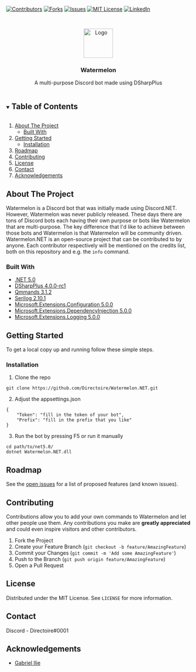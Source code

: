 
[![Contributors][contributors-shield]][contributors-url]
[![Forks][forks-shield]][forks-url]
[![Issues][issues-shield]][issues-url]
[![MIT License][license-shield]][license-url]
[![LinkedIn][linkedin-shield]][linkedin-url]


<!-- PROJECT LOGO -->
<br />
<p align="center">
  <a href="https://github.com/Directoire/Watermelon.NET">
    <img src="https://i.imgur.com/diRXm2O.png" alt="Logo" width="80" height="80">
  </a>

<h3 align="center">Watermelon</h3>

  <p align="center">
    A multi-purpose Discord bot made using DSharpPlus
    <br />
  </p>
</p>



<!-- TABLE OF CONTENTS -->
<details open="open">
  <summary><h2 style="display: inline-block">Table of Contents</h2></summary>
  <ol>
    <li>
      <a href="#about-the-project">About The Project</a>
      <ul>
        <li><a href="#built-with">Built With</a></li>
      </ul>
    </li>
    <li>
      <a href="#getting-started">Getting Started</a>
      <ul>
        <li><a href="#installation">Installation</a></li>
      </ul>
    </li>
    <li><a href="#roadmap">Roadmap</a></li>
    <li><a href="#contributing">Contributing</a></li>
    <li><a href="#license">License</a></li>
    <li><a href="#contact">Contact</a></li>
    <li><a href="#acknowledgements">Acknowledgements</a></li>
  </ol>
</details>



<!-- ABOUT THE PROJECT -->
## About The Project

Watermelon is a Discord bot that was initially made using Discord.NET. However, Watermelon was never publicly released. These days there are tons of Discord bots each having their own purpose or bots like Watermelon that are multi-purpose. The key difference that I'd like to achieve between those bots and Watermelon is that Watermelon will be community driven. Watermelon.NET is an open-source project that can be contributed to by anyone. Each contributor respectively will be mentioned on the credits list, both on this repository and e.g. the `info` command.


### Built With

* [.NET 5.0](https://dotnet.microsoft.com/)
* [DSharpPlus 4.0.0-rc1](https://github.com/DSharpPlus/DSharpPlus)
* [Qmmands 3.1.2](https://github.com/Quahu/Qmmands)
* [Serilog 2.10.1](https://serilog.net/)
* [Microsoft.Extensions.Configuration 5.0.0](https://github.com/dotnet/runtime)
* [Microsoft.Extensions.DependencyInjection 5.0.0](https://github.com/dotnet/runtime)
* [Microsoft.Extensions.Logging 5.0.0](https://github.com/dotnet/runtime)


<!-- GETTING STARTED -->
## Getting Started

To get a local copy up and running follow these simple steps.

### Installation

1. Clone the repo
```
git clone https://github.com/Directoire/Watermelon.NET.git
```
2. Adjust the appsettings.json
```
{
    "Token": "fill in the token of your bot",
    "Prefix": "fill in the prefix that you like"
}
```
3. Run the bot by pressing F5 or run it manually 
```
cd path/to/net5.0/
dotnet Watermelon.NET.dll
```

<!-- ROADMAP -->
## Roadmap

See the [open issues](https://github.com/Directoire/Watermelon.NET/issues) for a list of proposed features (and known issues).



<!-- CONTRIBUTING -->
## Contributing

Contributions allow you to add your own commands to Watermelon and let other people use them. Any contributions you make are **greatly appreciated** and could even inspire visitors and other contributors.

1. Fork the Project
2. Create your Feature Branch (`git checkout -b feature/AmazingFeature`)
3. Commit your Changes (`git commit -m 'Add some AmazingFeature'`)
4. Push to the Branch (`git push origin feature/AmazingFeature`)
5. Open a Pull Request



<!-- LICENSE -->
## License

Distributed under the MIT License. See `LICENSE` for more information.



<!-- CONTACT -->
## Contact

Discord - Directoire#0001


<!-- ACKNOWLEDGEMENTS -->
## Acknowledgements

* [Gabriel Ilie](https://github.com/FenikkusuKoneko)





[contributors-shield]: https://img.shields.io/github/contributors/Directoire/Watermelon.NET.svg?style=flat&color=F0424E
[contributors-url]: https://github.com/Directoire/Watermelon.NET/graphs/contributors
[forks-shield]: https://img.shields.io/github/forks/Directoire/Watermelon.NET.svg?style=flat
[forks-url]: https://github.com/Directoire/Watermelon.NET/network/members
[issues-shield]: https://img.shields.io/github/issues/Directoire/Watermelon.NET.svg?style=flat
[issues-url]: https://github.com/Directoire/Watermelon.NET/issues
[license-shield]: https://img.shields.io/github/license/Directoire/Watermelon.NET.svg?style=flat
[license-url]: https://github.com/Directoire/Watermelon.NET/blob/master/LICENSE.txt
[linkedin-shield]: https://img.shields.io/badge/-LinkedIn-black.svg?style=flat&logo=linkedin&colorB=555
[linkedin-url]: https://linkedin.com/in/hendrikdemir